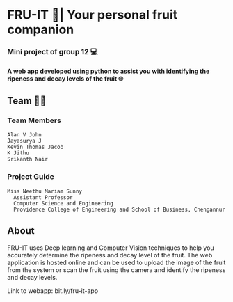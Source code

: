 # FRU-IT 🥭| Your personal fruit companion

### Mini project of group 12 💻

#### A web app developed using python to assist you with identifying the ripeness and decay levels of the fruit 🌐

## Team 💪🏻
  ### Team Members
    Alan V John
    Jayasurya J
    Kevin Thomas Jacob
    K Jithu
    Srikanth Nair
  ### Project Guide
    Miss Neethu Mariam Sunny
      Assistant Professor
      Computer Science and Engineering
      Providence College of Engineering and School of Business, Chengannur

## About
FRU-IT uses Deep learning and Computer Vision techniques to help you accurately determine the ripeness and decay level of the fruit.
The web application is hosted online and can be used to upload the image of the fruit from the system or scan the fruit using the camera and identify the ripeness and decay levels.

Link to webapp: <a>bit.ly/fru-it-app</a>
